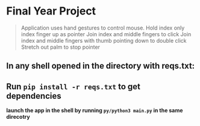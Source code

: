 # Final Year Project


> Application uses hand gestures to control mouse.
> Hold index only index finger up as pointer
> Join index and middle fingers to click
> Join index and middle fingers with thumb pointing down to double click
> Stretch out palm to stop pointer

## In any shell opened in the directory with reqs.txt: 
## Run `pip install -r reqs.txt` to get dependencies

**launch the app in the shell by running `py/python3 main.py` in the same direcotry**
